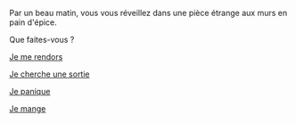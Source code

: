 Par un beau matin, vous vous réveillez dans une pièce étrange aux murs en pain d'épice.

Que faites-vous ?

[Je me rendors](dormir/reve-etrange.md)

[Je cherche une sortie](sortie/chercher-la-sortie.md)

[Je panique](panique/frapper-le-mur.md)

[Je mange](manger/faim.md)
